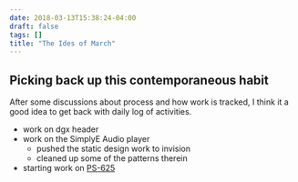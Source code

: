 ```yaml
---
date: 2018-03-13T15:38:24-04:00
draft: false
tags: []
title: "The Ides of March"
---
```


## Picking back up this contemporaneous habit

After some discussions about process and how work is tracked, I think it a good idea to get back with daily log of activities.

* work on dgx header
* work on the SimplyE Audio player
  - pushed the static design work to invision
  - cleaned up some of the patterns therein
* starting work on [PS-625](https://jira.nypl.org/browse/PS-625)
